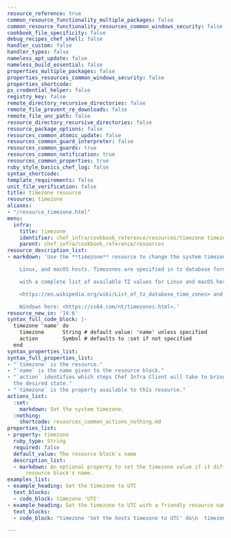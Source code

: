 ```yaml
---
resource_reference: true
common_resource_functionality_multiple_packages: false
common_resource_functionality_resources_common_windows_security: false
cookbook_file_specificity: false
debug_recipes_chef_shell: false
handler_custom: false
handler_types: false
nameless_apt_update: false
nameless_build_essential: false
properties_multiple_packages: false
properties_resources_common_windows_security: false
properties_shortcode: 
ps_credential_helper: false
registry_key: false
remote_directory_recursive_directories: false
remote_file_prevent_re_downloads: false
remote_file_unc_path: false
resource_directory_recursive_directories: false
resource_package_options: false
resources_common_atomic_update: false
resources_common_guard_interpreter: false
resources_common_guards: true
resources_common_notification: true
resources_common_properties: true
ruby_style_basics_chef_log: false
syntax_shortcode: 
template_requirements: false
unit_file_verification: false
title: timezone resource
resource: timezone
aliases:
- "/resource_timezone.html"
menu:
  infra:
    title: timezone
    identifier: chef_infra/cookbook_reference/resources/timezone timezone
    parent: chef_infra/cookbook_reference/resources
resource_description_list:
- markdown: 'Use the **timezone** resource to change the system timezone on Windows,

    Linux, and macOS hosts. Timezones are specified in tz database format,

    with a complete list of available TZ values for Linux and macOS here:

    <https://en.wikipedia.org/wiki/List_of_tz_database_time_zones> and for

    Windows here: <https://ss64.com/nt/timezones.html>.'
resource_new_in: '14.6'
syntax_full_code_block: |-
  timezone 'name' do
    timezone      String # default value: 'name' unless specified
    action        Symbol # defaults to :set if not specified
  end
syntax_properties_list:
syntax_full_properties_list:
- "`timezone` is the resource."
- "`name` is the name given to the resource block."
- "`action` identifies which steps Chef Infra Client will take to bring the node into
  the desired state."
- "`timezone` is the property available to this resource."
actions_list:
  :set:
    markdown: Set the system timezone.
  :nothing:
    shortcode: resources_common_actions_nothing.md
properties_list:
- property: timezone
  ruby_type: String
  required: false
  default_value: The resource block's name
  description_list:
  - markdown: An optional property to set the timezone value if it differs from the
      resource block's name.
examples_list:
- example_heading: Set the timezone to UTC
  text_blocks:
  - code_block: timezone 'UTC'
- example_heading: Set the timezone to UTC with a friendly resource name
  text_blocks:
  - code_block: "timezone 'Set the hosts timezone to UTC' do\n  timezone 'UTC'\nend"

---
```

